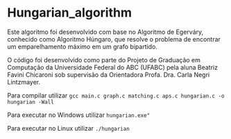 # Hungarian_algorithm

Este algoritmo foi desenvolvido com base no Algoritmo de Egerváry, conhecido como Algoritmo Húngaro, que resolve o problema de encontrar um emparelhamento máximo em um grafo bipartido.

O código foi desenvolvido como parte do Projeto de Graduação em Computação da Universidade Federal do ABC (UFABC) pela aluna Beatriz Favini Chicaroni sob supervisão da Orientadora Profa. Dra. Carla Negri Lintzmayer.

Para compilar utilizar ```gcc main.c graph.c matching.c aps.c hungarian.c -o hungarian -Wall```

Para executar no Windows utilizar ```hungarian.exe"```

Para executar no Linux utilizar ```./hungarian```